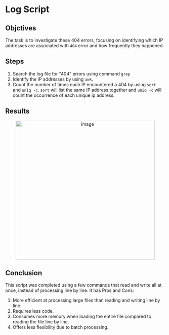 # Log Script
## Objctives  
  The task is to investigate these 404 errors, focusing on identifying which IP addresses are associated with `404` error and how frequently they happened.

## Steps  
1. Search the log file for "404" errors using command `grep`
2. Identify the IP addresses by using `awk`.
3. Count the number of times each IP encountered a 404 by using `sort` and `uniq -c`. `sort` will list the same IP address together and `uniq -c` will count the occurrence of each unique ip address.

## Results
<div align='center'>
  <img width="439" alt="image" src="https://github.com/user-attachments/assets/bbd23109-dd21-43ff-9c23-e165b72b6bd6">
</div>

## Conclusion
This script was completed using a few commands that read and write all at once, instead of processing line by line. It has Pros and Cons: 
1. More efficient at processing large files than reading and writing line by line.
2. Requires less code.
3. Consumes more memory when loading the entire file compared to reading the file line by line.
4. Offers less flexibility due to batch processing.

